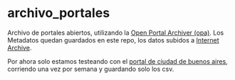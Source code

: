 # archivo_portales
Archivo de portales abiertos, utilizando la [Open Portal Archiver (opa)](https://github.com/lbellomo/opa).
Los Metadatos quedan guardados en este repo, los datos subidos a [Internet Archive](https://archive.org/).



Por ahora solo estamos testeando con el [portal de ciudad de buenos aires](https://data.buenosaires.gob.ar/), corriendo una vez por semana y guardando solo los csv.
